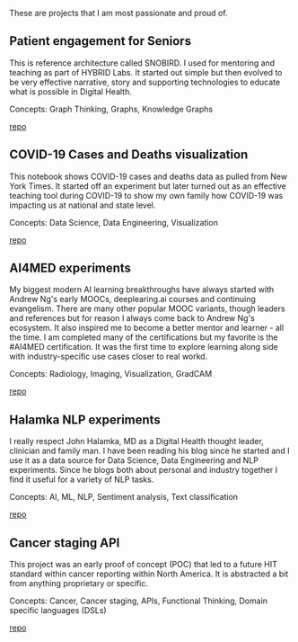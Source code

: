 These are projects that I am most passionate and proud of.


## Patient engagement for Seniors
This is reference architecture called SNOBIRD.  I used for mentoring and teaching as part of HYBRID Labs.  It started out simple but then evolved to be very effective narrative, story and supporting technologies to educate what is possible in Digital Health.

Concepts:  Graph Thinking, Graphs, Knowledge Graphs

[repo]()

## COVID-19 Cases and Deaths visualization
This notebook shows COVID-19 cases and deaths data as pulled from New York Times.  It started off an experiment but later turned out as an effective teaching tool during COVID-19 to show my own family how COVID-19 was impacting us at national and state level.

Concepts: Data Science, Data Engineering, Visualization

[repo](https://github.com/nalbarr/covid19-cases-deaths)

## AI4MED experiments
My biggest modern AI learning breakthroughs have always started with Andrew Ng's early MOOCs, deeplearing.ai courses and continuing evangelism.  There are many other popular MOOC variants, though leaders and references but for reason I always come back to Andrew Ng's ecosystem.  It also inspired me to become a better mentor and learner - all the time.  I am completed many of the certifications but my favorite is the #AI4MED certification.  It was the first time to explore learning along side with industry-specific use cases closer to real workd.

Concepts:  Radiology, Imaging, Visualization, GradCAM

[repo](https://github.com/nalbarr/coursera-ai4med-course3/tree/master/week3)

## Halamka NLP experiments
I really respect John Halamka, MD as a Digital Health thought leader, clinician and family man.  I have been reading his blog since he started and I use it as a data source for Data Science, Data Engineering and NLP experiments.  Since he blogs both about personal and industry together I find it useful for a variety of NLP tasks.

Concepts:  AI, ML, NLP, Sentiment analysis, Text classification

[repo]()

## Cancer staging API
This project was an early proof of concept (POC) that led to a future HIT standard within cancer reporting within North America.  It is abstracted a bit from anything proprietary or specific. 

Concepts:  Cancer, Cancer staging, APIs, Functional Thinking, Domain specific languages (DSLs)

[repo]()

